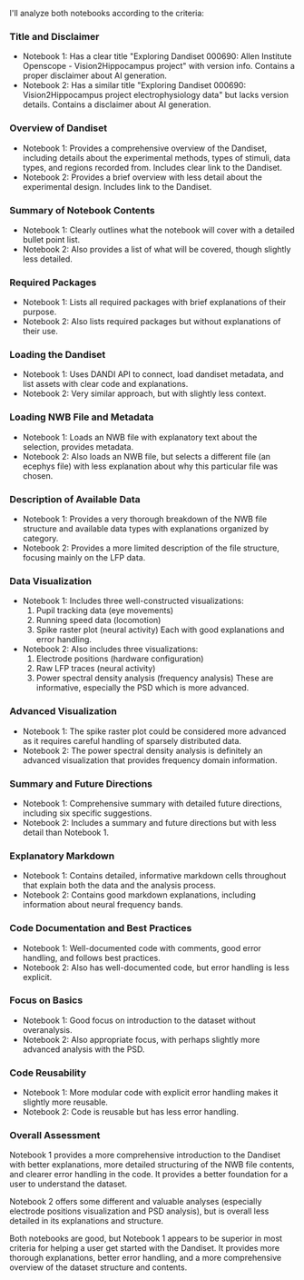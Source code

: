 I'll analyze both notebooks according to the criteria:

### Title and Disclaimer
- Notebook 1: Has a clear title "Exploring Dandiset 000690: Allen Institute Openscope - Vision2Hippocampus project" with version info. Contains a proper disclaimer about AI generation.
- Notebook 2: Has a similar title "Exploring Dandiset 000690: Vision2Hippocampus project electrophysiology data" but lacks version details. Contains a disclaimer about AI generation.

### Overview of Dandiset
- Notebook 1: Provides a comprehensive overview of the Dandiset, including details about the experimental methods, types of stimuli, data types, and regions recorded from. Includes clear link to the Dandiset.
- Notebook 2: Provides a brief overview with less detail about the experimental design. Includes link to the Dandiset.

### Summary of Notebook Contents
- Notebook 1: Clearly outlines what the notebook will cover with a detailed bullet point list.
- Notebook 2: Also provides a list of what will be covered, though slightly less detailed.

### Required Packages
- Notebook 1: Lists all required packages with brief explanations of their purpose.
- Notebook 2: Also lists required packages but without explanations of their use.

### Loading the Dandiset
- Notebook 1: Uses DANDI API to connect, load dandiset metadata, and list assets with clear code and explanations.
- Notebook 2: Very similar approach, but with slightly less context.

### Loading NWB File and Metadata
- Notebook 1: Loads an NWB file with explanatory text about the selection, provides metadata.
- Notebook 2: Also loads an NWB file, but selects a different file (an ecephys file) with less explanation about why this particular file was chosen.

### Description of Available Data
- Notebook 1: Provides a very thorough breakdown of the NWB file structure and available data types with explanations organized by category.
- Notebook 2: Provides a more limited description of the file structure, focusing mainly on the LFP data.

### Data Visualization
- Notebook 1: Includes three well-constructed visualizations:
  1. Pupil tracking data (eye movements)
  2. Running speed data (locomotion)
  3. Spike raster plot (neural activity)
  Each with good explanations and error handling.
- Notebook 2: Also includes three visualizations:
  1. Electrode positions (hardware configuration)
  2. Raw LFP traces (neural activity)
  3. Power spectral density analysis (frequency analysis)
  These are informative, especially the PSD which is more advanced.

### Advanced Visualization
- Notebook 1: The spike raster plot could be considered more advanced as it requires careful handling of sparsely distributed data.
- Notebook 2: The power spectral density analysis is definitely an advanced visualization that provides frequency domain information.

### Summary and Future Directions
- Notebook 1: Comprehensive summary with detailed future directions, including six specific suggestions.
- Notebook 2: Includes a summary and future directions but with less detail than Notebook 1.

### Explanatory Markdown
- Notebook 1: Contains detailed, informative markdown cells throughout that explain both the data and the analysis process.
- Notebook 2: Contains good markdown explanations, including information about neural frequency bands.

### Code Documentation and Best Practices
- Notebook 1: Well-documented code with comments, good error handling, and follows best practices.
- Notebook 2: Also has well-documented code, but error handling is less explicit.

### Focus on Basics
- Notebook 1: Good focus on introduction to the dataset without overanalysis.
- Notebook 2: Also appropriate focus, with perhaps slightly more advanced analysis with the PSD.

### Code Reusability
- Notebook 1: More modular code with explicit error handling makes it slightly more reusable.
- Notebook 2: Code is reusable but has less error handling.

### Overall Assessment
Notebook 1 provides a more comprehensive introduction to the Dandiset with better explanations, more detailed structuring of the NWB file contents, and clearer error handling in the code. It provides a better foundation for a user to understand the dataset.

Notebook 2 offers some different and valuable analyses (especially electrode positions visualization and PSD analysis), but is overall less detailed in its explanations and structure.

Both notebooks are good, but Notebook 1 appears to be superior in most criteria for helping a user get started with the Dandiset. It provides more thorough explanations, better error handling, and a more comprehensive overview of the dataset structure and contents.
